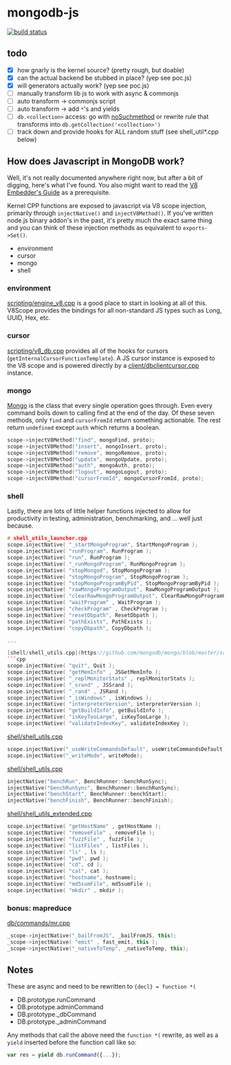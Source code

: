 # mongodb-js

[![build status](https://secure.travis-ci.org/imlucas/mongodb-js.png)](http://travis-ci.org/imlucas/mongodb-js)

## todo

- [x] how gnarly is the kernel source? (pretty rough, but doable)
- [x] can the actual backend be stubbed in place? (yep see poc.js)
- [x] will generators actually work? (yep see poc.js)
- [ ] manually transform lib js to work with async & commonjs
- [ ] auto transform -> commonjs script
- [ ] auto transform -> add `*`'s and yields
- [ ] `db.<collection>` access: go with [noSuchmethod][noSuchMethod] or rewrite rule that transforms into `db.getCollection('<collection>')`
- [ ] track down and provide hooks for ALL random stuff (see shell_util*.cpp below)

[noSuchMethod]: http://wiki.ecmascript.org/doku.php?id=harmony%3aproxies#simulating_nosuchmethod_doesnotunderstand

## How does Javascript in MongoDB work?

Well, it's not really documented anywhere right now, but after a bit of
digging, here's what I've found.  You also might want to read the
[V8 Embedder's Guide](https://developers.google.com/v8/embed) as a prerequisite.

Kernel CPP functions are exposed to javascript via V8 scope injection,
primarily through `injectNative()` and `injectV8Method()`.  If you've
written node.js binary addon's in the past, it's pretty much the exact
same thing and you can think of these injection methods as equivalent to
`exports->Set()`.

- environment
- cursor
- mongo
- shell

### environment

[scripting/engine_v8.cpp](https://github.com/mongodb/mongo/blob/master/src/mongo/scripting/engine_v8.cpp)
is a good place to start in looking at all of this.  V8Scope provides
the bindings for all non-standard JS types such as Long, UUID, Hex, etc.

### cursor

[scripting/v8_db.cpp](https://github.com/mongodb/mongo/blob/master/src/mongo/scripting/v8_db.cpp)
provides all of the hooks for cursors (`getInternalCursorFunctionTemplate`).
A JS cursor instance is exposed to the V8 scope and is powered
directly by a [client/dbclientcursor.cpp](https://github.com/mongodb/mongo/blob/master/src/mongo/client/dbclientcursor.cpp)
instance.

### mongo

[Mongo](https://github.com/mongodb/mongo/blob/master/src/mongo/shell/mongo.js)
is the class that every single operation goes through.  Even every command
boils down to calling find at the end of the day.  Of these seven methods,
only `find` and `cursorFromId` return something actionable.  The rest return
`undefined` except `auth` which returns a boolean.

```cpp
scope->injectV8Method("find", mongoFind, proto);
scope->injectV8Method("insert", mongoInsert, proto);
scope->injectV8Method("remove", mongoRemove, proto);
scope->injectV8Method("update", mongoUpdate, proto);
scope->injectV8Method("auth", mongoAuth, proto);
scope->injectV8Method("logout", mongoLogout, proto);
scope->injectV8Method("cursorFromId", mongoCursorFromId, proto);
```

### shell

Lastly, there are lots of little helper functions injected to allow for
productivity in testing, administration, benchmarking, and ... well just because.


```cpp
# shell_utils_launcher.cpp
scope.injectNative( "_startMongoProgram", StartMongoProgram );
scope.injectNative( "runProgram", RunProgram );
scope.injectNative( "run", RunProgram );
scope.injectNative( "_runMongoProgram", RunMongoProgram );
scope.injectNative( "stopMongod", StopMongoProgram );
scope.injectNative( "stopMongoProgram", StopMongoProgram );
scope.injectNative( "stopMongoProgramByPid", StopMongoProgramByPid );
scope.injectNative( "rawMongoProgramOutput", RawMongoProgramOutput );
scope.injectNative( "clearRawMongoProgramOutput", ClearRawMongoProgramOutput );
scope.injectNative( "waitProgram" , WaitProgram );
scope.injectNative( "checkProgram" , CheckProgram );
scope.injectNative( "resetDbpath", ResetDbpath );
scope.injectNative( "pathExists", PathExists );
scope.injectNative( "copyDbpath", CopyDbpath );

...

[shell/shell_utils.cpp](https://github.com/mongodb/mongo/blob/master/src/mongo/shell/shell_utils.cpp#L218-L228)
```cpp
scope.injectNative( "quit", Quit );
scope.injectNative( "getMemInfo" , JSGetMemInfo );
scope.injectNative( "_replMonitorStats" , replMonitorStats );
scope.injectNative( "_srand" , JSSrand );
scope.injectNative( "_rand" , JSRand );
scope.injectNative( "_isWindows" , isWindows );
scope.injectNative( "interpreterVersion", interpreterVersion );
scope.injectNative( "getBuildInfo", getBuildInfo );
scope.injectNative( "isKeyTooLarge", isKeyTooLarge );
scope.injectNative( "validateIndexKey", validateIndexKey );
```

[shell/shell_utils.cpp](https://github.com/mongodb/mongo/blob/master/src/mongo/shell/shell_utils.cpp#L239-L240)
```cpp
scope.injectNative("_useWriteCommandsDefault", useWriteCommandsDefault);
scope.injectNative("_writeMode", writeMode);
```

[shell/shell_utils.cpp](https://github.com/mongodb/mongo/blob/master/src/mongo/shell/shell_utils.cpp#L250-L253)

```cpp
injectNative("benchRun", BenchRunner::benchRunSync);
injectNative("benchRunSync", BenchRunner::benchRunSync);
injectNative("benchStart", BenchRunner::benchStart);
injectNative("benchFinish", BenchRunner::benchFinish);
```

[shell/shell_utils_extended.cpp](https://github.com/mongodb/mongo/blob/master/src/mongo/shell/shell_utils_extended.cpp#L244-L254)

```cpp
scope.injectNative( "getHostName" , getHostName );
scope.injectNative( "removeFile" , removeFile );
scope.injectNative( "fuzzFile" , fuzzFile );
scope.injectNative( "listFiles" , listFiles );
scope.injectNative( "ls" , ls );
scope.injectNative( "pwd", pwd );
scope.injectNative( "cd", cd );
scope.injectNative( "cat", cat );
scope.injectNative( "hostname", hostname);
scope.injectNative( "md5sumFile", md5sumFile );
scope.injectNative( "mkdir" , mkdir );
```

### bonus: mapreduce

[db/commands/mr.cpp](https://github.com/mongodb/mongo/blob/master/src/mongo/d\b/commands/mr.cpp)

```cpp
_scope->injectNative("_bailFromJS", _bailFromJS, this);
_scope->injectNative( "emit" , fast_emit, this );
_scope->injectNative("_nativeToTemp", _nativeToTemp, this);
```


## Notes

These are async and need to be rewritten to `{decl} = function *(`

- DB.prototype.runCommand
- DB.prototype.adminCommand
- DB.prototype._dbCommand
- DB.prototype._adminCommand

Any methods that call the above need the `function *(` rewrite, as well as a `yield` inserted before the function call like so:

```javascript
var res = yield db.runCommand({...});
```

